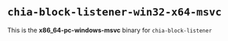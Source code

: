 # `chia-block-listener-win32-x64-msvc`

This is the **x86_64-pc-windows-msvc** binary for `chia-block-listener`
